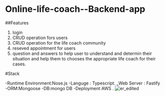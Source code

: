 # Online-life-coach--Backend-app

##Features

1. login
2. CRUD operation fors users
3. CRUD operation for the life coach community
4. reseved appointment for users
5. question and answers to help user to understand  and determin their situation  and help them to chooses the appropriate life coach for their cases.

#Stack

-Runtime Environment:Nose.js
-Languge : Typescript.
_Web Server : Fastify
-ORM:Mongoose
-DB:mongo DB
-Deployment AWS .
![er_edited](https://user-images.githubusercontent.com/80859185/174710433-ee5ccced-f046-4eb1-814d-976213039157.jpg)
